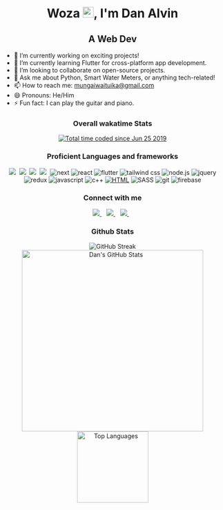 <h1 align="center">Woza <img src="https://media.giphy.com/media/hvRJCLFzcasrR4ia7z/giphy.gif" width="25px">, I'm Dan Alvin</h1>

<h2 align="center">A Web Dev</h2>

- 🔭 I’m currently working on exciting projects!
- 🌱 I’m currently learning Flutter for cross-platform app development.
- 👯 I’m looking to collaborate on open-source projects.
- 💬 Ask me about Python, Smart Water Meters, or anything tech-related!
- 📫 How to reach me: [mungaiwaituika@gmail.com](mailto:mungaiwaituika@gmail.com)
- 😄 Pronouns: He/Him
- ⚡ Fun fact: I can play the guitar and piano.

<h3 align="center">Overall wakatime Stats</h3>
  <p align="center">
    <a href="https://wakatime.com/@dfaedd26-5046-4c43-b1d9-5d160ac678e8">
      <img src="https://wakatime.com/badge/user/dfaedd26-5046-4c43-b1d9-5d160ac678e8.svg" alt="Total time coded since Jun 25 2019" /></a>
  </p>

  
<h3 align="center">Proficient Languages and frameworks</h3>
 <p align="center">
<img  className="m-1" src="https://img.shields.io/badge/Python-FFE873?style=flat&logo=python&logoColor=4B8BBE">&nbsp;
<img  className="m-1" src="https://img.shields.io/badge/dart-0075BA?style=flat&logo=dart&logoColor=white">&nbsp;
<img  className="m-1" src="https://img.shields.io/badge/Django-092e20?style=flat&logo=Django&logoColor=white">&nbsp;
<img  className="m-1" src="https://img.shields.io/badge/flask-646464?style=flat&logo=flask&logoColor=white">&nbsp;
<img className=" m-1" src="https://img.shields.io/badge/Next-black?style=flat&logo=next.js&logoColor=ffffff" alt=" next" />
<img className=" m-1" src="https://img.shields.io/badge/-React-61DAFB?style=flat&logo=react&logoColor=ffffff" alt=" react" />
<img className="m-1" src="https://img.shields.io/badge/Flutter-02569B?style=flat&logo=flutter&logoColor=white" alt=" flutter" />
<img className="m-1" src="https://img.shields.io/badge/Tailwind_CSS-38B2AC?style=flat&logo=tailwind-css&logoColor=white" alt=" tailwind css" />
<img src="https://img.shields.io/badge/-Nodejs-339933?style=flat&logo=Node.js&logoColor=ffffff" alt=" node.js" className="m-1" />
<img src="https://img.shields.io/badge/jQuery-0769AD?style=flat&logo=jquery&logoColor=white" alt=" jquery" className="m-1" />
<img className="m-1" src="https://img.shields.io/badge/Redux-593D88?style=flat&logo=redux&logoColor=white" alt=" redux" />
<img className="m-1" src="https://img.shields.io/badge/-JavaScript-%23F7DF1C?style=flat&logo=javascript&logoColor=000000&labelColor=%23F7DF1C&color=%23FFCE5A" alt=" javascript" />
<img className="m-1" src="https://img.shields.io/badge/C%2B%2B-00599C?style=flat&logo=c%2B%2B&logoColor=white" alt=" c++" />
<a href="https://www.google.com/search?q=is+html+a+language%3F" target="_blank" rel="noreferrer">
<img title="yes it's a language!" className="m-1" src="https://img.shields.io/badge/-HTML5-%23E44D27?style=flat&logo=html5&logoColor=ffffff" alt=" HTML" /></a>
<img src="https://img.shields.io/badge/-Sass-%23CC6699?style=flat&logo=sass&logoColor=ffffff" alt=" SASS" className="m-1" />
<img src="https://img.shields.io/badge/-Git-%23F05032?style=flat&logo=git&logoColor=%23ffffff" alt=" git" className="m-1" />
<img src="https://img.shields.io/badge/-Firebase-FFCA28?style=flat&logo=firebase&logoColor=ffffff" alt=" firebase" className="m-1" />
</p>

  
<h3 align="center">Connect with me</h3>
<p align="center">
 <a href="https://www.linkedin.com/in/danmungaiwaituika/">
    <img src="https://img.shields.io/badge/LinkedIn-0A66C2?style=flat&logo=linkedin&logoColor=white" />
  </a>&nbsp;&nbsp;
 <a href="https://twitter.com/slow_bandit">
    <img src="https://img.shields.io/badge/Twitter-1DA1F2?style=flat&logo=twitter&logoColor=white" />
  </a>&nbsp;&nbsp;
 <a href="https://mungaiwaituika.vercel.app/">
    <img src="https://img.shields.io/badge/Website-URL-1e87f0?style=flat&logo=google-chrome&logoColor=white" />
  </a>&nbsp;&nbsp;
</p>

<h3 align="center">Github Stats</h3>

<p align="center">
    <img src="https://github-readme-streak-stats.herokuapp.com?user=danalvin&theme=dark&hide_border=true&date_format=j%20M%5B%20Y%5D&fire=DD2727" alt="GitHub Streak" />
    </br>
    <img src="https://github-readme-stats.vercel.app/api?username=danalvin&show_icons=true&theme=dark&hide_border=true" alt="Dan's GitHub Stats" width="420" />
    </br>
    <img src="https://github-readme-stats.vercel.app/api/top-langs/?username=danalvin&hide_progress=false&theme=dark&hide_border=true" alt="Top Languages" height="165" />
 </p>


